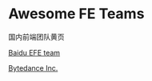 # Awesome FE Teams

国内前端团队黄页

[Baidu EFE team](https://github.com/ecomfe)

[Bytedance Inc.](https://github.com/bytedance)
